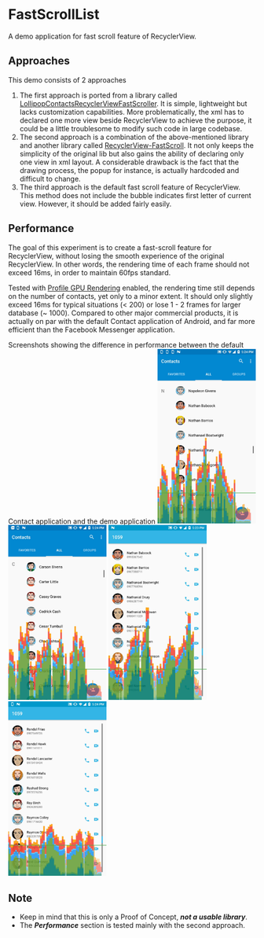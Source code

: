 # FastScrollList
A demo application for fast scroll feature of RecyclerView.

## Approaches
This demo consists of 2 approaches
1. The first approach is ported from a library called [LollipopContactsRecyclerViewFastScroller](https://github.com/AndroidDeveloperLB/LollipopContactsRecyclerViewFastScroller). It is simple, lightweight but lacks customization capabilities. More problematically, the xml has to declared one more view beside RecyclerView to achieve the purpose, it could be a little troublesome to modify such code in large codebase.
2. The second approach is a combination of the above-mentioned library and another library called [RecyclerView-FastScroll](https://github.com/timusus/RecyclerView-FastScroll). It not only keeps the simplicity of the original lib but also gains the ability of declaring only one view in xml layout. A considerable drawback is the fact that the drawing process, the popup for instance, is actually hardcoded and difficult to change.
3. The third approach is the default fast scroll feature of RecyclerView. This method does not include the bubble indicates first letter of current view. However, it should be added fairly easily.

## Performance
The goal of this experiment is to create a fast-scroll feature for RecyclerView, without losing the smooth experience of the original RecyclerView. In other words, the rendering time of each frame should not exceed 16ms, in order to maintain 60fps standard.

Tested with [Profile GPU Rendering](https://developer.android.com/topic/performance/rendering/profile-gpu.html) enabled, the rendering time still depends on the number of contacts, yet only to a minor extent. It should only slightly exceed 16ms for typical situations (< 200) or lose 1 - 2 frames for larger database (~ 1000). Compared to other major commercial products, it is actually on par with the default Contact application of Android, and far more efficient than the Facebook Messenger application.

Screenshots showing the difference in performance between the default Contact application and the demo application
<img src="./images/contact_1.jpg" width="200"/>
<img src="./images/contact_2.jpg" width="200"/>
<img src="./images/demo_2.jpg" width="200"/>
<img src="./images/demo_1.jpg" width="200"/>


## Note
* Keep in mind that this is only a Proof of Concept, **_not a usable library_**.  
* The **_Performance_** section is tested mainly with the second approach.
